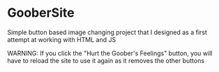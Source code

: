 # GooberSite
Simple button based image changing project that I designed as a first attempt at working with HTML and JS

WARNING: If you click the "Hurt the Goober's Feelings" button, you will have to reload the site to use it again as it removes the other buttons
